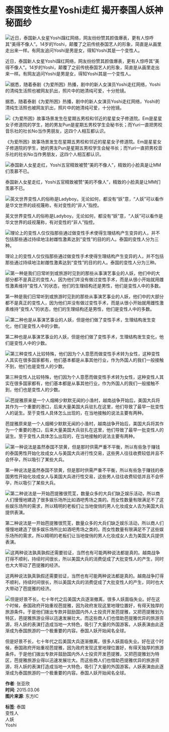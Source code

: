 # 泰国变性女星Yoshi走红 揭开泰国人妖神秘面纱

![近日，泰国新人女星Yoshi蹿红网络，网友纷纷赞其颜值爆表，更有人惊呼其“美得不像人”。14岁的Yoshi，颠覆了之前传统泰国艺人的形象，简直是从画里走出来一样。有网友追问Yoshi是男是女，得知Yoshi其是一个变性人。](//img0.selfimg.com.cn/GQgalleryLowerrightWatermarkB/2015/03/06/1425639180_zrSZTQ.jpg)

近日，泰国新人女星Yoshi蹿红网络，网友纷纷赞其颜值爆表，更有人惊呼其“美得不像人”。14岁的Yoshi，颠覆了之前传统泰国艺人的形象，简直是从画里走出来一样。有网友追问Yoshi是男是女，得知Yoshi其是一个变性人。

![据悉，随着泰剧《为爱所困》热播，剧中的新人女演员Yoshi走红网络，Yoshi的清纯生活照也被网友扒出，照片中的她清纯可爱，十分抢镜。](//img0.selfimg.com.cn/GQgalleryLowerrightWatermarkB/2015/03/06/1425639182_2XUZ7a.jpg)

据悉，随着泰剧《为爱所困》热播，剧中的新人女演员Yoshi走红网络，Yoshi的清纯生活照也被网友扒出，照片中的她清纯可爱，十分抢镜。

![《为爱所困》故事场景发生在星期五男校和邻近的星星女子修道院。Em是星星女子修道院的学生，她的男友Pun是星期五男校学生会秘书长；而Yuri一直把男校音乐社的社长No当作男朋友，这四个人相互都认识。](//img0.selfimg.com.cn/GQgalleryLowerrightWatermarkB/2015/03/06/1425639185_GrfTe0.jpg)

《为爱所困》故事场景发生在星期五男校和邻近的星星女子修道院。Em是星星女子修道院的学生，她的男友Pun是星期五男校学生会秘书长；而Yuri一直把男校音乐社的社长No当作男朋友，这四个人相互都认识。

![泰国新人女星走红，Yoshi五官精致被赞“美的不像人”，精致的小脸真是让MM们羡慕不已。](//img1.selfimg.com.cn/GQgalleryLowerrightWatermarkB/2015/03/06/1425639188_UbMHv4.jpg)

泰国新人女星走红，Yoshi五官精致被赞“美的不像人”，精致的小脸真是让MM们羡慕不已。

![英文世界变性人的俗称是Ladyboy。无论如何，都没有“妖”意，“人妖”可以看作是华文世界的歧视蔑称，有对变性的“非人”指控。](//img2.selfimg.com.cn/GQgalleryLowerrightWatermarkB/2015/03/06/1425639193_EQiM7l.jpg)

英文世界变性人的俗称是Ladyboy。无论如何，都没有“妖”意，“人妖”可以看作是华文世界的歧视蔑称，有对变性的“非人”指控。

![理论上的变性人仅仅指那些通过做变性手术使得生理结构产生变异的人，并不包括那些通过持续地注射雌性激素达到“变性”的目的的人。泰国的变性人分为三种。](//img1.selfimg.com.cn/GQgalleryLowerrightWatermarkB/2015/03/06/1425639199_tZ7sI5.jpg)

理论上的变性人仅仅指那些通过做变性手术使得生理结构产生变异的人，并不包括那些通过持续地注射雌性激素达到“变性”的目的的人。泰国的变性人分为三种。

![第一种是我们日常听到或旅游时见到的那些从事演艺事业的人妖，他们中的大部分都不是真正的变性人，因为他们并没有做过变性手术，而是从很小开始就用雌性激素维持“变性人”的状态，他们的生理结构还是男性，他们是变性人中的多数。](//img1.selfimg.com.cn/GQgalleryLowerrightWatermarkB/2015/03/06/1425639205_AjJsAf.jpg)

第一种是我们日常听到或旅游时见到的那些从事演艺事业的人妖，他们中的大部分都不是真正的变性人，因为他们并没有做过变性手术，而是从很小开始就用雌性激素维持“变性人”的状态，他们的生理结构还是男性，他们是变性人中的多数。

![第二种也是从事演艺事业的人妖，但是他们做了变性手术，生理结构发生变化，他们是变性人中的少数。](//img1.selfimg.com.cn/GQgalleryLowerrightWatermarkB/2015/03/06/1425639209_PCk77c.jpg)

第二种也是从事演艺事业的人妖，但是他们做了变性手术，生理结构发生变化，他们是变性人中的少数。

![第三种变性人比较特殊，他们因为个人意愿而做变性手术转为女性，这种变性人其实在很多国家都有，他们基本都是从事其他行业，作为外国人的我们一般接触不到，他们也是变性人的少数。](//img1.selfimg.com.cn/GQgalleryLowerrightWatermarkB/2015/03/06/1425639213_4Yo7sU.jpg)

第三种变性人比较特殊，他们因为个人意愿而做变性手术转为女性，这种变性人其实在很多国家都有，他们基本都是从事其他行业，作为外国人的我们一般接触不到，他们也是变性人的少数。

![芭提雅原来是一个人烟稀少默默无闻的小渔村，越南战争开始后，美国大兵将其作为一个重要的港口，后来大量美国大兵驻扎在这里，他们导致了最早一批变性人的诞生。至于变性人具体怎么出现的，在当地接触的说法主要有两种。](//img2.selfimg.com.cn/GQgalleryLowerrightWatermarkB/2015/03/06/1425639219_Yf3KyW.jpg)

芭提雅原来是一个人烟稀少默默无闻的小渔村，越南战争开始后，美国大兵将其作为一个重要的港口，后来大量美国大兵驻扎在这里，他们导致了最早一批变性人的诞生。至于变性人具体怎么出现的，在当地接触的说法主要有两种。

![第一种说法是虽然泰国不禁黄，但是那时供需严重不平衡，所以有些急于赚钱的泰国男性开始化妆成女人与美国大兵进行性交易，这些男人往往收费较低并且不会怀孕，所以吸引了某些大兵。](//img2.selfimg.com.cn/GQgalleryLowerrightWatermarkB/2015/03/06/1425639224_rTRdyj.jpg)

第一种说法是虽然泰国不禁黄，但是那时供需严重不平衡，所以有些急于赚钱的泰国男性开始化妆成女人与美国大兵进行性交易，这些男人往往收费较低并且不会怀孕，所以吸引了某些大兵。

![第二种说法是一开始芭提雅很荒芜，数量众多的大兵们缺乏娱乐活动，所以商人们慢慢地建造了很多娱乐场所比如酒吧秀场之类的。而女性数量有限满足不了这些娱乐场所的需求，所以精明的老板们让当地俊俏的男人化妆成女人去为美国大兵提供表演。](//img2.selfimg.com.cn/GQgalleryLowerrightWatermarkB/2015/03/06/1425639230_PcnOe1.jpg)

第二种说法是一开始芭提雅很荒芜，数量众多的大兵们缺乏娱乐活动，所以商人们慢慢地建造了很多娱乐场所比如酒吧秀场之类的。而女性数量有限满足不了这些娱乐场所的需求，所以精明的老板们让当地俊俏的男人化妆成女人去为美国大兵提供表演。

![这两种说法孰真孰假还需要验证，当然也有可能两种说法都是真的。越南战争打得不顺利，持续时间很长，所以美国大兵的消费促成了大批变性人的产生，同时也大大带动了芭提雅的经济。](//img2.selfimg.com.cn/GQgalleryLowerrightWatermarkB/2015/03/06/1425639234_3MoEKx.jpg)

这两种说法孰真孰假还需要验证，当然也有可能两种说法都是真的。越南战争打得不顺利，持续时间很长，所以美国大兵的消费促成了大批变性人的产生，同时也大大带动了芭提雅的经济。

![但是好景不长，七十年代之后美国大兵逐渐撤离，很多人妖面临失业。好在这个时候，泰国政府开始重视芭提雅，因为政府发现这里地理位置好，有得天独厚的旅游条件。于是他们拨出专款并鼓励国内外人士投资开发芭提雅，又把芭提雅划为特区，芭提雅旅游业得以迅速发展壮大。而这些商人们也借助芭提雅优异的旅游资源，将人妖的表演打造成当地一大特色，吸引了大量的外国游客。人妖表演由此逐渐成为泰国旅游的一个极重要的内容。泰国人妖开始闻名全球。](//img1.selfimg.com.cn/GQgalleryLowerrightWatermarkB/2015/03/06/1425639175_oy49fg.jpg)

但是好景不长，七十年代之后美国大兵逐渐撤离，很多人妖面临失业。好在这个时候，泰国政府开始重视芭提雅，因为政府发现这里地理位置好，有得天独厚的旅游条件。于是他们拨出专款并鼓励国内外人士投资开发芭提雅，又把芭提雅划为特区，芭提雅旅游业得以迅速发展壮大。而这些商人们也借助芭提雅优异的旅游资源，将人妖的表演打造成当地一大特色，吸引了大量的外国游客。人妖表演由此逐渐成为泰国旅游的一个极重要的内容。泰国人妖开始闻名全球。

**作者**: 张亚欣  
**时间**: 2015.03.06  
**图片来源**: 东方IC  

**标签**: 
泰国  
变性人  
人妖  
Yoshi